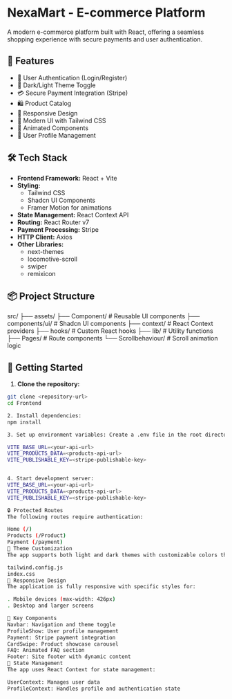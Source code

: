 # NexaMart - E-commerce Platform

A modern e-commerce platform built with React, offering a seamless shopping experience with secure payments and user authentication.

## 🌟 Features

- 🔐 User Authentication (Login/Register)
- 🌙 Dark/Light Theme Toggle
- 💳 Secure Payment Integration (Stripe)
- 🛍️ Product Catalog
- 📱 Responsive Design
- 🎨 Modern UI with Tailwind CSS
- 🔄 Animated Components
- 👤 User Profile Management

## 🛠️ Tech Stack

- **Frontend Framework:** React + Vite
- **Styling:**
  - Tailwind CSS
  - Shadcn UI Components
  - Framer Motion for animations
- **State Management:** React Context API
- **Routing:** React Router v7
- **Payment Processing:** Stripe
- **HTTP Client:** Axios
- **Other Libraries:**
  - next-themes
  - locomotive-scroll
  - swiper
  - remixicon

## 📦 Project Structure

src/ ├── assets/ ├── Component/ # Reusable UI components ├── components/ui/ # Shadcn UI components ├── context/ # React Context providers ├── hooks/ # Custom React hooks ├── lib/ # Utility functions ├── Pages/ # Route components └── Scrollbehaviour/ # Scroll animation logic

## 🚀 Getting Started

1. **Clone the repository:**

```bash
git clone <repository-url>
cd Frontend

2. Install dependencies:
npm install

3. Set up environment variables: Create a .env file in the root directory:

VITE_BASE_URL=<your-api-url>
VITE_PRODUCTS_DATA=<products-api-url>
VITE_PUBLISHABLE_KEY=<stripe-publishable-key>


4. Start development server:
VITE_BASE_URL=<your-api-url>
VITE_PRODUCTS_DATA=<products-api-url>
VITE_PUBLISHABLE_KEY=<stripe-publishable-key>

🔒 Protected Routes
The following routes require authentication:

Home (/)
Products (/Product)
Payment (/payment)
🎨 Theme Customization
The app supports both light and dark themes with customizable colors through Tailwind CSS. Theme configuration can be found in:

tailwind.config.js
index.css
📱 Responsive Design
The application is fully responsive with specific styles for:

. Mobile devices (max-width: 426px)
. Desktop and larger screens

🧩 Key Components
Navbar: Navigation and theme toggle
ProfileShow: User profile management
Payment: Stripe payment integration
CardSwipe: Product showcase carousel
FAQ: Animated FAQ section
Footer: Site footer with dynamic content
🔄 State Management
The app uses React Context for state management:

UserContext: Manages user data
ProfileContext: Handles profile and authentication state
```
